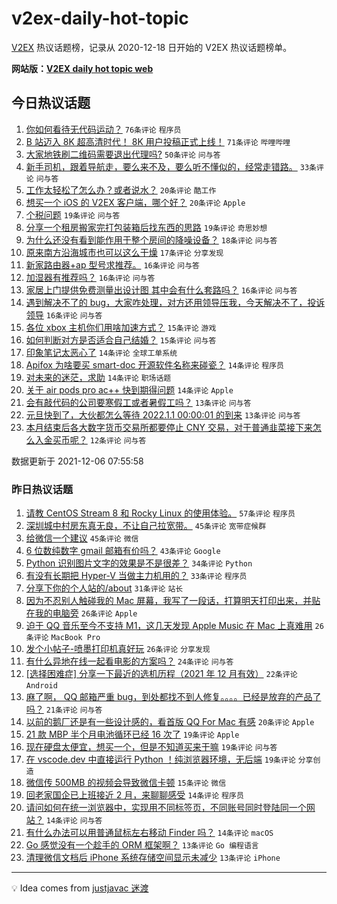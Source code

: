 # v2ex-daily-hot-topic

[V2EX](https://www.v2ex.com/) 热议话题榜，记录从 2020-12-18 日开始的 V2EX 热议话题榜单。

**网站版：[V2EX daily hot topic web](https://boojack.github.io/v2ex-daily-hot-topic-web/)**

## 今日热议话题

<!-- TODAY BEGIN -->

1. [你如何看待无代码运动？](https://www.v2ex.com/t/820257) `76条评论` `程序员`
1. [B 站迈入 8K 超高清时代！ 8K 用户投稿正式上线！](https://www.v2ex.com/t/820279) `71条评论` `哔哩哔哩`
1. [大家地铁刷二维码需要退出代理吗?](https://www.v2ex.com/t/820249) `50条评论` `问与答`
1. [新手司机，跟着导航走，要么来不及，要么听不懂似的，经常走错路。](https://www.v2ex.com/t/820336) `33条评论` `问与答`
1. [工作太轻松了怎么办？或者说水？](https://www.v2ex.com/t/820359) `20条评论` `酷工作`
1. [想买一个 iOS 的 V2EX 客户端，哪个好？](https://www.v2ex.com/t/820329) `20条评论` `Apple`
1. [个税问题](https://www.v2ex.com/t/820325) `19条评论` `问与答`
1. [分享一个租房搬家完打包装箱后找东西的思路](https://www.v2ex.com/t/820276) `19条评论` `奇思妙想`
1. [为什么还没有看到能作用于整个房间的降噪设备？](https://www.v2ex.com/t/820252) `18条评论` `问与答`
1. [原来南方沿海城市也可以这么干燥](https://www.v2ex.com/t/820322) `17条评论` `分享发现`
1. [新家路由器+ap 型号求推荐。](https://www.v2ex.com/t/820272) `16条评论` `问与答`
1. [加湿器有推荐吗？](https://www.v2ex.com/t/820263) `16条评论` `问与答`
1. [家居上门提供免费测量出设计图 其中会有什么套路吗？](https://www.v2ex.com/t/820262) `16条评论` `问与答`
1. [遇到解决不了的 bug，大家咋处理，对方还用领导压我，今天解决不了，投诉领导](https://www.v2ex.com/t/820253) `16条评论` `问与答`
1. [各位 xbox 主机你们用啥加速方式？](https://www.v2ex.com/t/820344) `15条评论` `游戏`
1. [如何判断对方是否适合自己结婚？](https://www.v2ex.com/t/820273) `15条评论` `问与答`
1. [印象笔记太恶心了](https://www.v2ex.com/t/820313) `14条评论` `全球工单系统`
1. [Apifox 为啥要买 smart-doc 开源软件名称来碰瓷？](https://www.v2ex.com/t/820300) `14条评论` `程序员`
1. [对未来的迷茫，求助](https://www.v2ex.com/t/820298) `14条评论` `职场话题`
1. [关于 air pods pro ac++ 快到期得问题](https://www.v2ex.com/t/820282) `14条评论` `Apple`
1. [会有敲代码的公司要寒假工或者暑假工吗？](https://www.v2ex.com/t/820305) `13条评论` `问与答`
1. [元旦快到了，大伙都怎么等待 2022.1.1 00:00:01 的到来](https://www.v2ex.com/t/820259) `13条评论` `问与答`
1. [本月结束后各大数字货币交易所都要停止 CNY 交易，对于普通韭菜接下来怎么入金买币呢？](https://www.v2ex.com/t/820288) `12条评论` `问与答`

数据更新于 2021-12-06 07:55:58

<!-- TODAY END -->

### 昨日热议话题

<!-- YESTERDAY BEGIN -->

1. [请教 CentOS Stream 8 和 Rocky Linux 的使用体验。](https://www.v2ex.com/t/820132) `57条评论` `程序员`
1. [深圳城中村房东真无良，不让自己拉宽带。](https://www.v2ex.com/t/820158) `45条评论` `宽带症候群`
1. [给微信一个建议](https://www.v2ex.com/t/820114) `45条评论` `微信`
1. [6 位数纯数字 gmail 邮箱有价吗？](https://www.v2ex.com/t/820134) `43条评论` `Google`
1. [Python 识别图片文字的效果是不是很差？](https://www.v2ex.com/t/820234) `34条评论` `Python`
1. [有没有长期把 Hyper-V 当做主力机用的？](https://www.v2ex.com/t/820178) `33条评论` `程序员`
1. [分享下你的个人站的/about](https://www.v2ex.com/t/820154) `31条评论` `站长`
1. [因为不忍别人触碰我的 Mac 屏幕，我写了一段话，打算明天打印出来，并贴在我的电脑旁](https://www.v2ex.com/t/820231) `26条评论` `Apple`
1. [迫于 QQ 音乐至今不支持 M1，这几天发现 Apple Music 在 Mac 上真难用](https://www.v2ex.com/t/820232) `26条评论` `MacBook Pro`
1. [发个小帖子-喷墨打印机真好玩](https://www.v2ex.com/t/820185) `26条评论` `分享发现`
1. [有什么异地在线一起看电影的方案吗？](https://www.v2ex.com/t/820197) `24条评论` `问与答`
1. [[选择困难症] 分享一下最近的选机历程（2021 年 12 月有效）](https://www.v2ex.com/t/820202) `22条评论` `Android`
1. [麻了啊， QQ 邮箱严重 bug，到处都找不到人修复。。。。已经是放弃的产品了吗？](https://www.v2ex.com/t/820152) `21条评论` `问与答`
1. [以前的鹅厂还是有一些设计感的，看首版 QQ For Mac 有感](https://www.v2ex.com/t/820143) `20条评论` `Apple`
1. [21 款 MBP 半个月电池循环已经 16 次了](https://www.v2ex.com/t/820226) `19条评论` `Apple`
1. [现在硬盘太便宜，想买一个，但是不知道买来干嘛](https://www.v2ex.com/t/820207) `19条评论` `问与答`
1. [在 vscode.dev 中直接运行 Python ！纯浏览器环境，无后端](https://www.v2ex.com/t/820111) `19条评论` `分享创造`
1. [微信传 500MB 的视频会导致微信卡顿](https://www.v2ex.com/t/820193) `15条评论` `微信`
1. [回老家国企已上班接近 2 月，来聊聊感受](https://www.v2ex.com/t/820224) `14条评论` `程序员`
1. [请问如何在统一浏览器中，实现用不同标签页，不同账号同时登陆同一个网站？](https://www.v2ex.com/t/820184) `14条评论` `问与答`
1. [有什么办法可以用普通鼠标左右移动 Finder 吗？](https://www.v2ex.com/t/820110) `14条评论` `macOS`
1. [Go 感觉没有一个趁手的 ORM 框架啊？](https://www.v2ex.com/t/820191) `13条评论` `Go 编程语言`
1. [清理微信文档后 iPhone 系统存储空间显示未减少](https://www.v2ex.com/t/820142) `13条评论` `iPhone`

<!-- YESTERDAY END -->

---

💡 Idea comes from [justjavac 迷渡](https://github.com/justjavac/)
